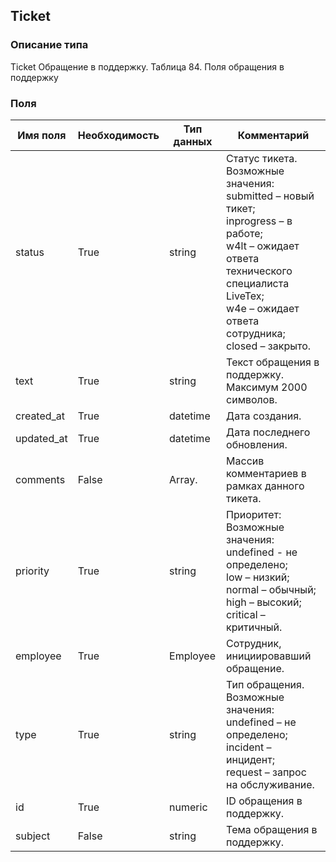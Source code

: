 ## Ticket
### Описание типа
Ticket
Обращение в поддержку.
Таблица 84. Поля обращения в поддержку

### Поля
| Имя поля | Необходимость | Тип данных | Комментарий |
|---|---|---|---|
|status|True|string|Статус тикета.<br/>Возможные значения:<br/>submitted – новый тикет;<br/>inprogress – в работе;<br/>w4lt – ожидает ответа технического специалиста LiveTex;<br/>w4e – ожидает ответа сотрудника;<br/>closed – закрыто.<br/>|
|text|True|string|Текст обращения в поддержку.<br/>Максимум 2000 символов.<br/>|
|created_at|True|datetime|Дата создания.<br/>|
|updated_at|True|datetime|Дата последнего обновления.<br/>|
|comments|False|Array.<Comment>|Массив комментариев в рамках данного тикета.<br/>|
|priority|True|string|Приоритет:<br/>Возможные значения:<br/>undefined - не определено;<br/>low – низкий;<br/>normal – обычный;<br/>high – высокий;<br/>critical – критичный.<br/>|
|employee|True|Employee|Сотрудник, инициировавший обращение.<br/>|
|type|True|string|Тип обращения.<br/>Возможные значения:<br/>undefined – не определено;<br/>incident – инцидент;<br/>request – запрос на обслуживание.<br/>|
|id|True|numeric|ID обращения в поддержку.<br/>|
|subject|False|string|Тема обращения в поддержку.<br/>|
